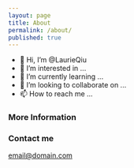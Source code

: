 ```yaml
---
layout: page
title: About
permalink: /about/
published: true
---
```



- 👋 Hi, I’m @LaurieQiu
- 👀 I’m interested in ...
- 🌱 I’m currently learning ...
- 💞️ I’m looking to collaborate on ...
- 📫 How to reach me ...

### More Information

### Contact me

[email@domain.com](mailto:email@domain.com)
